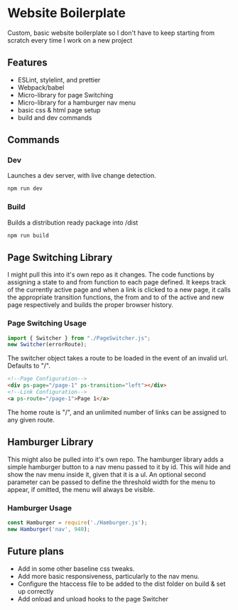# Website Boilerplate

Custom, basic website boilerplate so I don't have to keep starting from scratch every time I work on a new project

## Features

* ESLint, stylelint, and prettier
* Webpack/babel
* Micro-library for page Switching
* Micro-library for a hamburger nav menu
* basic css & html page setup
* build and dev commands

## Commands

### Dev

Launches a dev server, with live change detection.

```bash
npm run dev
```

### Build

Builds a distribution ready package into /dist

```bash
npm run build
```

## Page Switching Library

I might pull this into it's own repo as it changes.
The code functions by assigning a state to and from function to
each page defined. It keeps track of the currently active page
and when a link is clicked to a new page, it calls the appropriate
transition functions, the from and to of the active and new page
respectively and builds the proper browser history.

### Page Switching Usage

```js
import { Switcher } from "./PageSwitcher.js";
new Switcher(errorRoute);
```

The switcher object takes a route to be loaded in the event of an invalid url. Defaults to "/".

```html
<!--Page Configuration-->
<div ps-page="/page-1" ps-transition="left"></div>
<!--Link Configuration-->
<a ps-route="/page-1">Page 1</a>
```

The home route is "/", and an unlimited number of links
can be assigned to any given route.

## Hamburger Library

This might also be pulled into it's own repo.
The hamburger library adds a simple hamburger button to a nav menu passed to it by id.
This will hide and show the nav menu inside it, given that it is a ul.
An optional second parameter can be passed to define the threshold width for the menu to
appear, if omitted, the menu will always be visible.

### Hamburger Usage

```js
const Hamburger = require('./Hamburger.js');
new Hamburger('nav', 940);
```

## Future plans

* Add in some other baseline css tweaks.
* Add more basic responsiveness, particularly to the nav menu.
* Configure the htaccess file to be added to the dist folder on build & set up correctly
* Add onload and unload hooks to the page Switcher
